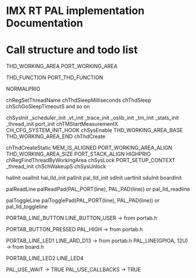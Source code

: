 # IMX RT PAL implementation Documentation

# Call structure and todo list

THD_WORKING_AREA
    PORT_WORKING_AREA

THD_FUNCTION
    PORT_THD_FUNCTION

NORMALPRIO

chRegSetThreadName
chThdSleepMilliseconds
    chThdSleep
        chSchGoSleepTimeoutS
            and so on

chSysInit
    _scheduler_init
    _vt_init
    _trace_init
    _oslib_init
    _tm_init
    _stats_init
    _thread_init
    port_init
    chTMStartMeasurementX
    CH_CFG_SYSTEM_INIT_HOOK
    chSysEnable
    THD_WORKING_AREA_BASE
    THD_WORKING_AREA_END
    chThdCreate

chThdCreateStatic
    MEM_IS_ALIGNED
    PORT_WORKING_AREA_ALIGN
    THD_WORKING_AREA_SIZE
    PORT_STACK_ALIGN
    HIGHPRIO
    chRegFindThreadByWorkingArea
    chSysLock
    PORT_SETUP_CONTEXT
    _thread_init
    chSchWakeupS
    chSysUnlock

halInit
    osalInit
    hal_lld_init
    palInit
        pal_lld_init
    sdInit
    uartInit
    sduInit
    boardInit

palReadLine
    palReadPad(PAL_PORT(line), PAL_PAD(line))
or
    pal_lld_readline

palToggleLine
    palTogglePad(PAL_PORT(line), PAL_PAD(line))
or
    pal_lld_toggleline

PORTAB_LINE_BUTTON
    LINE_BUTTON_USER -> from portab.h

PORTAB_BUTTON_PRESSED
    PAL_HIGH -> from portab.h

PORTAB_LINE_LED1
    LINE_ARD_D13 -> from portab.h
        PAL_LINE(GPIOA, 12U) -> from board.h

PORTAB_LINE_LED2
    LINE_LED4

PAL_USE_WAIT -> TRUE
PAL_USE_CALLBACKS -> TRUE
